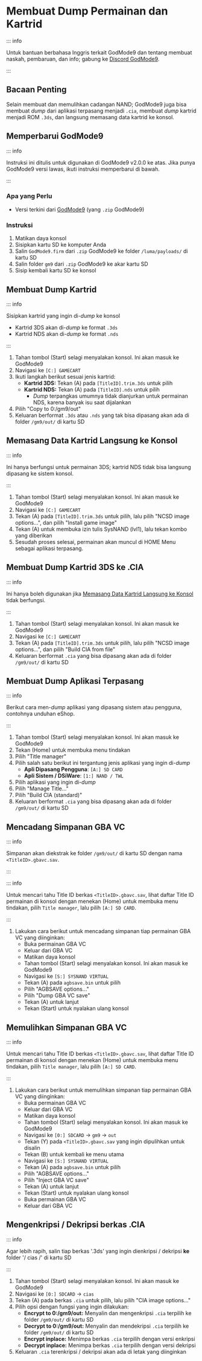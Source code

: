 # Membuat Dump Permainan dan Kartrid

::: info

Untuk bantuan berbahasa Inggris terkait GodMode9 dan tentang membuat naskah, pembaruan, dan info; gabung ke [Discord GodMode9](https://discord.gg/BRcbvtFxX4).

:::

## Bacaan Penting

Selain membuat dan memulihkan cadangan NAND; GodMode9 juga bisa membuat _dump_ dari aplikasi terpasang menjadi `.cia`, membuat _dump_ kartrid menjadi ROM `.3ds`, dan langsung memasang data kartrid ke konsol.

## Memperbarui GodMode9

::: info

Instruksi ini ditulis untuk digunakan di GodMode9 v2.0.0 ke atas. Jika punya GodMode9 versi lawas, ikuti instruksi memperbarui di bawah.

:::

### Apa yang Perlu

- Versi terkini dari [GodMode9](https://github.com/d0k3/GodMode9/releases/latest) (yang `.zip` GodMode9)

### Instruksi

1. Matikan daya konsol
2. Sisipkan kartu SD ke komputer Anda
3. Salin `GodMode9.firm` dari `.zip` GodMode9 ke folder `/luma/payloads/` di kartu SD
4. Salin folder `gm9` dari `.zip` GodMode9 ke akar kartu SD
5. Sisip kembali kartu SD ke konsol

## Membuat Dump Kartrid

::: info

Sisipkan kartrid yang ingin di-_dump_ ke konsol

- Kartrid 3DS akan di-_dump_ ke format `.3ds`
- Kartrid NDS akan di-_dump_ ke format `.nds`

:::

1. Tahan tombol (Start) selagi menyalakan konsol. Ini akan masuk ke GodMode9
2. Navigasi ke `[C:] GAMECART`
3. Ikuti langkah berikut sesuai jenis kartrid:
   - **Kartrid 3DS:** Tekan (A) pada `[TitleID].trim.3ds` untuk pilih
   - **Kartrid NDS:** Tekan (A) pada `[TitleID].nds` untuk pilih
     - _Dump_ terpangkas umumnya tidak dianjurkan untuk permainan NDS, karena banyak isu saat dijalankan
4. Pilih "Copy to 0:/gm9/out"
5. Keluaran berformat `.3ds` atau `.nds` yang tak bisa dipasang akan ada di folder `/gm9/out/` di kartu SD

## Memasang Data Kartrid Langsung ke Konsol

::: info

Ini hanya berfungsi untuk permainan 3DS; kartrid NDS tidak bisa langsung dipasang ke sistem konsol.

:::

1. Tahan tombol (Start) selagi menyalakan konsol. Ini akan masuk ke GodMode9
2. Navigasi ke `[C:] GAMECART`
3. Tekan (A) pada `[TitleID].trim.3ds` untuk pilih, lalu pilih "NCSD image options...", dan pilih "Install game image"
4. Tekan (A) untuk membuka izin tulis SysNAND (lvl1), lalu tekan kombo yang diberikan
5. Sesudah proses selesai, permainan akan muncul di HOME Menu sebagai aplikasi terpasang.

## Membuat Dump Kartrid 3DS ke .CIA

::: info

Ini hanya boleh digunakan jika [Memasang Data Kartrid Langsung ke Konsol](#installing-a-game-cartridge-directly-to-the-system) tidak berfungsi.

:::

1. Tahan tombol (Start) selagi menyalakan konsol. Ini akan masuk ke GodMode9
2. Navigasi ke `[C:] GAMECART`
3. Tekan (A) pada `[TitleID].trim.3ds` untuk pilih, lalu pilih "NCSD image options...", dan pilih "Build CIA from file"
4. Keluaran berformat `.cia` yang bisa dipasang akan ada di folder `/gm9/out/` di kartu SD

## Membuat Dump Aplikasi Terpasang

::: info

Berikut cara men-_dump_ aplikasi yang dipasang sistem atau pengguna, contohnya unduhan eShop.

:::

1. Tahan tombol (Start) selagi menyalakan konsol. Ini akan masuk ke GodMode9
2. Tekan (Home) untuk membuka menu tindakan
3. Pilih "Title manager"
4. Pilih salah satu berikut ini tergantung jenis aplikasi yang ingin di-_dump_
   - **Apli Dipasang Pengguna**: `[A:] SD CARD`
   - **Apli Sistem / DSiWare**: `[1:] NAND / TWL`
5. Pilih aplikasi yang ingin di-_dump_
6. Pilih "Manage Title..."
7. Pilih "Build CIA (standard)"
8. Keluaran berformat `.cia` yang bisa dipasang akan ada di folder `/gm9/out/` di kartu SD

## Mencadang Simpanan GBA VC

::: info

Simpanan akan diekstrak ke folder `/gm9/out/` di kartu SD dengan nama `<TitleID>.gbavc.sav`.

:::

::: info

Untuk mencari tahu Title ID berkas `<TitleID>.gbavc.sav`, lihat daftar Title ID permainan di konsol dengan menekan (Home) untuk membuka menu tindakan, pilih `Title manager`, lalu pilih `[A:] SD CARD`.

:::

1. Lakukan cara berikut untuk mencadang simpanan tiap permainan GBA VC yang diinginkan:
   - Buka permainan GBA VC
   - Keluar dari GBA VC
   - Matikan daya konsol
   - Tahan tombol (Start) selagi menyalakan konsol. Ini akan masuk ke GodMode9
   - Navigasi ke `[S:] SYSNAND VIRTUAL`
   - Tekan (A) pada `agbsave.bin` untuk pilih
   - Pilih "AGBSAVE options..."
   - Pilih "Dump GBA VC save"
   - Tekan (A) untuk lanjut
   - Tekan (Start) untuk nyalakan ulang konsol

## Memulihkan Simpanan GBA VC

::: info

Untuk mencari tahu Title ID berkas `<TitleID>.gbavc.sav`, lihat daftar Title ID permainan di konsol dengan menekan (Home) untuk membuka menu tindakan, pilih `Title manager`, lalu pilih `[A:] SD CARD`.

:::

1. Lakukan cara berikut untuk memulihkan simpanan tiap permainan GBA VC yang diinginkan:
   - Buka permainan GBA VC
   - Keluar dari GBA VC
   - Matikan daya konsol
   - Tahan tombol (Start) selagi menyalakan konsol. Ini akan masuk ke GodMode9
   - Navigasi ke `[0:] SDCARD` -> `gm9` -> `out`
   - Tekan (Y) pada `<TitleID>.gbavc.sav` yang ingin dipulihkan untuk disalin
   - Tekan (B) untuk kembali ke menu utama
   - Navigasi ke `[S:] SYSNAND VIRTUAL`
   - Tekan (A) pada `agbsave.bin` untuk pilih
   - Pilih "AGBSAVE options..."
   - Pilih "Inject GBA VC save"
   - Tekan (A) untuk lanjut
   - Tekan (Start) untuk nyalakan ulang konsol
   - Buka permainan GBA VC
   - Keluar dari GBA VC

## Mengenkripsi / Dekripsi berkas .CIA

::: info

Agar lebih rapih, salin tiap berkas '.3ds' yang ingin dienkripsi / dekripsi **ke** folder '/ cias /' di kartu SD

:::

1. Tahan tombol (Start) selagi menyalakan konsol. Ini akan masuk ke GodMode9
2. Navigasi ke `[0:] SDCARD` -> `cias`
3. Tekan (A) pada berkas `.cia` untuk pilih, lalu pilih "CIA image options..."
4. Pilih opsi dengan fungsi yang ingin dilakukan:
   - **Encrypt to 0:/gm9/out:** Menyalin dan mengenkripsi `.cia` terpilih ke folder `/gm9/out/` di kartu SD
   - **Decrypt to 0:/gm9/out:** Menyalin dan mendekripsi `.cia` terpilih ke folder `/gm9/out/` di kartu SD
   - **Encrypt inplace:** Menimpa berkas `.cia` terpilih dengan versi enkripsi
   - **Decrypt inplace:** Menimpa berkas `.cia` terpilih dengan versi dekripsi
5. Keluaran `.cia` terenkripsi / dekripsi akan ada di letak yang diinginkan
